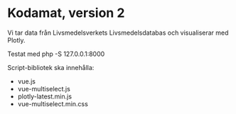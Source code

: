 # Kodamat, version 2
Vi tar data från Livsmedelsverkets Livsmedelsdatabas och visualiserar med Plotly.

Testat med php -S 127.0.0.1:8000 

Script-bibliotek ska innehålla:

* vue.js
* vue-multiselect.js
* plotly-latest.min.js
* vue-multiselect.min.css

